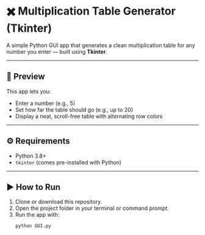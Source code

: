 # ✖️ Multiplication Table Generator (Tkinter)

A simple Python GUI app that generates a clean multiplication table for any number you enter — built using **Tkinter**.

---

## 📸 Preview
This app lets you:
- Enter a number (e.g., 5)
- Set how far the table should go (e.g., up to 20)
- Display a neat, scroll-free table with alternating row colors

---

## ⚙️ Requirements
- Python 3.8+  
- `tkinter` (comes pre-installed with Python)

---

## ▶️ How to Run
1. Clone or download this repository.  
2. Open the project folder in your terminal or command prompt.  
3. Run the app with:
   ```bash
   python GUI.py
